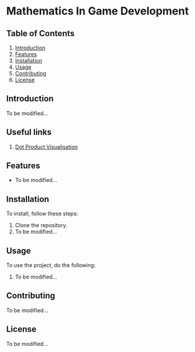 # Mathematics In Game Development

## Table of Contents
1. [Introduction](#introduction)
2. [Features](#features)
3. [Installation](#installation)
4. [Usage](#usage)
5. [Contributing](#contributing)
6. [License](#license)

## Introduction
To be modified...

## Useful links
1. [Dot Product Visualisation](https://twitter.com/FreyaHolmer/status/1200807790580768768?lang=en)

## Features
* To be modified...

## Installation
To install, follow these steps:
1. Clone the repository.
2. To be modified...

## Usage
To use the project, do the following:
1. To be modified...

## Contributing
To be modified...

## License
To be modified...
